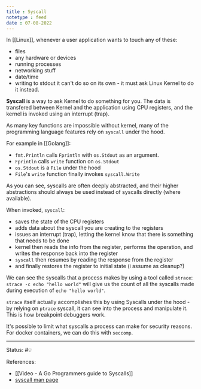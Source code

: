 ```yaml
---
title : Syscall
notetype : feed
date : 07-08-2022
---
```


In [[Linux]], whenever a user application wants to touch any of these:
- files
- any hardware or devices
- running processes
- networking stuff
- date/time
- writing to stdout
it can't do so on its own - it must ask Linux Kernel to do it instead.

**Syscall** is a way to ask Kernel to do something for you. The data is transfered between Kernel and the application using CPU registers, and the kernel is invoked using an interrupt (trap).

As many key functions are impossible without kernel, many of the programming language features rely on `syscall` under the hood.

For example in [[Golang]]:
- `fmt.Println` calls `Fprintln` with `os.Stdout` as an argument.
- `Fprintln` calls `write` function on `os.Stdout`
- `os.Stdout` is a `File` under the hood
- `File`'s `write` function finally invokes `syscall.Write`

As you can see, syscalls are often deeply abstracted, and their higher abstractions should always be used instead of syscalls directly (where available).

When invoked, `syscall`:
- saves the state of the CPU registers
- adds data about the syscall you are creating to the registers
- issues an interrupt (trap), letting the kernel know that there is something that needs to be done
- kernel then reads the info from the register, performs the operation, and writes the response back into the register
- `syscall` then resumes by reading the response from the register
- and finally restores the register to initial state (i assume as cleanup?)


We can see the syscalls that a process makes by using a tool called `strace`:
`strace -c echo "hello world"` will give us the count of all the syscalls made during execution of `echo "hello world"`.

`strace` itself actually accomplishes this by using Syscalls under the hood - by relying on `ptrace` syscall, it can see into the process and manipulate it. This is how breakpoint debuggers work.

It's possible to limit what syscalls a process can make for security reasons. For docker containers, we can do this with `seccomp`.

-----

Status: #💡 

References:
- [[Video - A Go Programmers guide to Syscalls]]
- [syscall man page](https://man7.org/linux/man-pages/man2/syscall.2.html)
